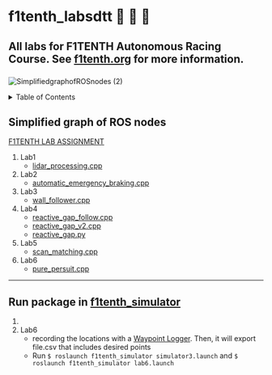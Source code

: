 # f1tenth_labsdtt :rocket: :rocket: :rocket:
## All labs for F1TENTH Autonomous Racing Course. See [f1tenth.org](https://f1tenth.org/learn.html) for more information.
### 
![SimplifiedgraphofROSnodes (2)](https://user-images.githubusercontent.com/69444682/127967385-86c770c9-c32e-49d5-9a93-d8b14ffd4d60.png)

<!-- TABLE OF CONTENTS -->
<details>
  <summary>Table of Contents</summary>
  <ol>
    <li>
      <a href="#about-the-project">About The Project</a>
      <ul>
        <li><a href="#built-with">Built With</a></li>
      </ul>
    </li>
    <li>
      <a href="#getting-started">Getting Started</a>
      <ul>
        <li><a href="#prerequisites">Prerequisites</a></li>
        <li><a href="#installation">Installation</a></li>
      </ul>
    </li>
    <li><a href="#usage">Usage</a></li>
    <li><a href="#roadmap">Roadmap</a></li>
    <li><a href="#contributing">Contributing</a></li>
    <li><a href="#license">License</a></li>
    <li><a href="#contact">Contact</a></li>
    <li><a href="#acknowledgments">Acknowledgments</a></li>
  </ol>
</details>



## Simplified graph of ROS nodes
[F1TENTH LAB ASSIGNMENT](https://github.com/Dieptranivsr/f1tenth_labsdtt/tree/main/f1tenth_labs)
1. Lab1 
   - [lidar_processing.cpp](https://github.com/Dieptranivsr/f1tenth_labsdtt/blob/main/f1tenth_simulator/node/lidar_processing.cpp)
2. Lab2 
   - [automatic_emergency_braking.cpp](https://github.com/Dieptranivsr/f1tenth_labsdtt/blob/main/f1tenth_simulator/node/automatic_emergency_braking.cpp)
3. Lab3 
   - [wall_follower.cpp](https://github.com/Dieptranivsr/f1tenth_labsdtt/blob/main/f1tenth_simulator/node/wall_follower.cpp)
4. Lab4
   - [reactive_gap_follow.cpp](https://github.com/Dieptranivsr/f1tenth_labsdtt/blob/main/f1tenth_simulator/node/reactive_gap_follow.cpp)
   - [reactive_gap_v2.cpp](https://github.com/Dieptranivsr/f1tenth_labsdtt/blob/main/f1tenth_simulator/node/reactive_gap_v2.cpp)
   - [reactive_gap.py](https://github.com/Dieptranivsr/f1tenth_labsdtt/blob/main/f1tenth_simulator/node/reactive_gap.py)
5. Lab5
   - [scan_matching.cpp](https://github.com/Dieptranivsr/f1tenth_labsdtt/blob/main/f1tenth_simulator/node/scan_match.cpp)
6. Lab6
   - [pure_persuit.cpp](https://github.com/Dieptranivsr/f1tenth_labsdtt/blob/main/f1tenth_simulator/node/pure_pursuit.cpp)

___
## Run package in [f1tenth_simulator](https://github.com/Dieptranivsr/f1tenth_labsdtt/tree/main/f1tenth_simulator/launch)
1.
6. Lab6
   - recording the locations with a [Waypoint Logger](https://github.com/Dieptranivsr/f1tenth_labsdtt/blob/main/f1tenth_simulator/node/waypoint_logger.py). Then, it will  export file.csv that includes desired points
   - Run `$ roslaunch f1tenth_simulator simulator3.launch` and `$ roslaunch f1tenth_simulator lab6.launch`
   
